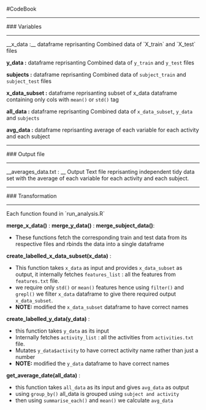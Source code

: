 #CodeBook

<hr>
### Variables
<hr>
__x_data :__ dataframe reprisanting Combined data of `X_train` and `X_test` files

__y_data :__ dataframe reprisanting Combined data of `y_train` and `y_test` files

__subjects :__ dataframe reprisanting Combined data of `subject_train` and `subject_test` files

__x_data_subset :__ dataframe reprisanting subset of x_data dataframe containing only cols with `mean()` or `std()` tag

__all_data :__ dataframe reprisanting Combined data of `x_data_subset`, `y_data` and `subjects`

__avg_data :__ dataframe reprisanting average of each variable for each activity and each subject

<hr>
### Output file
<hr>

__averages_data.txt : __ 
    Output Text file reprisanting independent tidy data set with the average of each variable for each activity and each subject.




<hr>
### Transformation
<hr>
Each function found in `run_analysis.R`

__merge_x_data()__ : __merge_y_data()__ : __merge_subject_data()__:
  
 - These functions fetch the corresponding train and test data from its respective files and rbinds the data into a single dataframe
  
__create_labelled_x_data_subset(x_data)__ :
 
 - This function takes `x_data` as input and provides `x_data_subset` as output, it internally fetches `features_list` : all the features from `features.txt` file.
 - we require only `std()` or `mean()` features  hence using `filter()` and `grepl()` we filter `x_data` dataframe to give there required output `x_data_subset`.
 - __NOTE:__ modified the `x_data_subset` dataframe to have correct names
 
__create_labelled_y_data(y_data)__ :

  - this function takes `y_data` as its input 
  - Internally fetches `activity_list` : all the activities from `activities.txt` file.
  - Mutates `y_data$activity` to have correct activity name rather than just a number  
  - __NOTE:__ modified the `y_data` dataframe to have correct names

__get_average_date(all_data)__ :

  - this function takes `all_data` as its input and gives `avg_data` as output
  - using `group_by()` all_data  is grouped using `subject and activity`
  - then using `summarise_each()` and `mean()` we calculate `avg_data`
